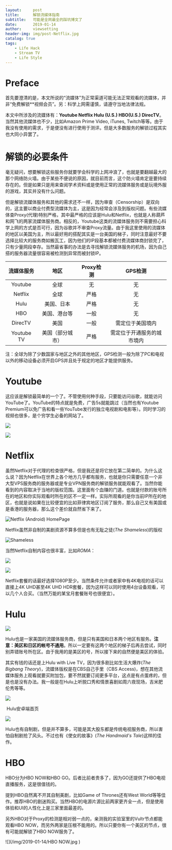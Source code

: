 ```yaml
---
layout:     post
title:      解锁流媒体指南
subtitle:   可能是全网最全的踩坑博文了
date:       2019-01-14
author:     viewsetting
header-img: img/post-Netflix.jpg
catalog: true
tags:
    - Life Hack
    - Stream TV
    - Life Style
---
```


# Preface

首先要澄清的是，本文所说的“流媒体”为正常渠道可能无法正常观看的流媒体，并非“免费解锁**视频会员”。另：科学上网需谨慎，请遵守当地法律法规。

本文中所涉及的流媒体有：**Youtube  Netflix  Hulu (U.S.)  HBO(U.S.)  DirecTV**。当然其他流媒体也不少，比如Amazon Prime Video, iTunes, Twitch等等。由于我没有使用的需求，于是便没有进行使用于测评。但是大多数服务的解锁过程其实也大同小异罢了。



# 解锁的必要条件

毫无疑问，想要解锁这些服务你就要学会科学的上网冲浪了，也就是要翻越最大的那个网络防火墙。由于某些不便说的原因，就目前而言，这个防火墙肯定是要持续存在的。但是如果只是用来查阅学术资料或是使用正常的流媒体服务或是玩境外服的游戏，其实并没有什么问题。

但是解锁流媒体服务和其他的需求还不一样，因为审查（Censorship）是双向的，这主要以商业付费型流媒体为主，这是因为经常会涉及到版权问题。有些流媒体查Proxy(代理)特别严格，其中最严格的应该是Hulu和Netflix，也就是人称葫芦和网飞的两家流媒体服务商。相反的，Youtube这类的流媒体服务则不需要担心科学上网的方式是否可行，因为谷歌并不审查Proxy流量。由于我这里使用的流媒体的地区以美国为主，所以最好用的搭配其实是一台美国的梯子，同时注意最好不要选择比较大的服务商如搬瓦工，因为他们的IP段基本都被付费流媒体商封锁完了，只有少量网段幸存。当然最省事的办法是去寻找解锁流媒体服务的机场，因为自己搭的服务器流量很容易被检测到异常而被封锁IP。



| 流媒体服务 |       地区       | Proxy检测 |          GPS检测           |
| :--------: | :--------------: | :-------: | :------------------------: |
|  Youtube   |       全球       |    无     |             无             |
|  Netflix   |       全球       |   严格    |             无             |
|    Hulu    |    美国、日本    |   严格    |             无             |
|    HBO     |   美国、港台等   |   一般    |             无             |
|  DirecTV   |       美国       |   一般    |      需定位于美国境内      |
| Youtube TV | 美国（部分城市） |   严格    | 需定位于开通服务的城市境内 |

注：全球为除了少数国家与地区之外的其他地区，GPS检测一般为除了PC和电视以外的移动设备必须开启GPS并且处于规定的地区才能提供服务。

# Youtube

这应该是解锁最简单的一个了。不管使用何种手段，只要能访问谷歌，就能访问YouTube了。YouTube的特点就是免费，广告5s就能跳过（当然也有Youtube Premium可以免广告和看一些YouTube发行的独立电视剧和电影等）。同时学习的视频也很多，是个穷学生必备的网站了。

![](/img/2019-01-14/youtube.png)

![](/img/2019-01-14/py.png)

# Netflix

虽然Netflix对于代理的检查很严格，但是我还是将它放在第二简单的。为什么这么说？因为Netflix在世界上各个地方几乎都有服务，也就是你只需要任意一个非大型VPS服务商的服务器或是专业VPN服务商的解锁服务就能观看了。当然你能看到的内容取决于当地的版权范围。这里面有个血赚的门道。也就是付款的账号所在的地区和你实际观看时所在的区不一定一样。实际所观看的是你当前IP所在的地区，也就是说如果在比较便宜的比如菲律宾地区订阅了服务，那么自己又有美国或是香港的服务器，那么这个差价就自然省下来了。

![](/img/2019-01-14/Netflix1.jpg "Netflix (Android) HomePage")

Netflix虽然非自制的美剧资源不算多但是也有无耻之徒(*The Shameless*)的版权

![](/img/2019-01-14/Netflix2.jpg "Shameless")

当然Netflix自制内容也很丰富，比如*ROMA*：

![](/img/2019-01-14/Netflix3.jpg )

![](/img/2019-01-14/Netflix4.jpg )

Netflix套餐的话最好选择1080P至少。当然条件允许或者家中有4K电视的话可以直接上4K UHD甚至4K UHD HDR套餐，因为这样可以同时使用4台设备观看，可以几个人合买。（当然万能的某宝月套餐账号也很便宜）。



# Hulu

![](/img/2019-01-14/hulu.jpg )

Hulu也是一家美国的流媒体服务商，但是只有美国和日本两个地区有服务。**注意：美区和日区的帐号不通用**。所以一定要有这两个地区的梯子后再去尝试，同时别弄错账号所在区。由于我用的是美区的号，所以接下来的自然便是美区的体验。

其实有钱的话还是上Hulu with Live TV，因为很多剧比如生活大爆炸(*The Bigbang Theory*)，流媒体版权是在CBS自己手里（CBS Access)，想在其他流媒体服务上观看就要买附加包，要不然就要订阅更多平台，这点是有点蛋疼的，但是也是没有办法。我一般是在Hulu上听脱口秀和情景喜剧如周六夜现场，吉米肥伦秀等等。

![](/img/2019-01-14/hulu_home.jpg )

​       Hulu安卓端首页

![](/img/2019-01-14/hulu_c.jpg )

Hulu也有自制剧，但是并不算多，可能是其大股东都是传统电视服务商，所以害怕自制剧抢了风头。不过也有《使女的故事》(*The Handmaid's Tale*)这样的佳作。

# HBO

HBO分为HBO NOW和HBO GO。后者比前者贵多了，因为GO还提供了HBO电视直播服务，这是很值钱的。

提到HBO自然离不开其自制美剧，比如Game of Thrones还有West World等等佳作。推荐HBO的剧迷购买。当然HBO的电源片源比前两家更齐全一点，但是使用体验和UI的人性化上是三家里面最差的。

另外HBO对于Proxy的检测是相对弱一点的，亲测我的实验室里的Vultr节点都能观看HBO NOW，而另外两家是压根不能用的。所以只要你有一个美区的节点，很有可能就解锁了HBO NOW服务了。

![](/img/2019-01-14/HBO NOW.jpg )

